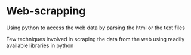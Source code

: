 # Web-scrapping
Using python to access the web data by parsing the html or the text files

Few techniques involved in scraping the data from the web using readily available libraries in python
